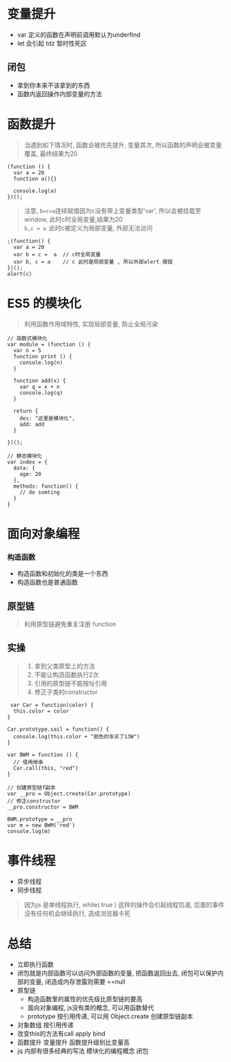 # 变量提升
* var 定义的函数在声明前调用默认为underfind
* let 会引起 tdz 暂时性死区

## 闭包
* 拿到你本来不该拿到的东西
* 函数内返回操作内部变量的方法


# 函数提升
> 当遇到如下情况时, 函数会被优先提升, 变量其次, 所以函数的声明会被变量覆盖, 最终结果为20
```
(function () {
  var a = 20
  function a(){}
  
  console.log(a)
})();
```
> 注意, `b=c=a`连续赋值因为c没有带上变量类型'var', 所以会被挂载至 window, 此时c时全局变量,结果为20  
> `b,c = a `此时c被定义为局部变量, 外部无法访问

```
;(function() {
  var a = 20
  var b = c =  a  // c时全局变量
  var b, c = a    // c 此时是局部变量 , 所以外部alert 报错
})();
alert(c)
```

# ES5 的模块化
> 利用函数作用域特性, 实现局部变量, 防止全局污染
```
// 函数式模块化
var module = (function () {
  var n = 5
  function print () {
    console.log(n)
  }

  function add(x) {
    var q = x + n
    console.log(q)
  }

  return {
    des: "这里是模块化",
    add: add
  }

})();

// 静态模块化
var index = {
  data: {
    age: 20
  },
  methods: function() {
    // do somting
  }
}

```


# 面向对象编程

### 构造函数
* 构造函数和初始化的类是一个东西
* 构造函数也是普通函数

## 原型链
> 利用原型链避免重复注册 function


## 实操
> 1. 拿到父类原型上的方法
> 2. 不能让构造函数执行2次
> 3. 引用的原型链不能按址引用
> 4. 修正子类的constructor
```
 var Car = function(color) {
  this.color = color
}

Car.prototype.sail = function() {
  console.log(this.color + "颜色的车买了13W")
}

var BWM = function () {
  // 借用继承
  Car.call(this, "red")
}

// 创建原型链f副本
var __pro = Object.create(Car.prototype)
// 修正constructor
__pro.constructor = BWM

BWM.prototype = __pro
var m = new BWM('red')
console.log(m)
```

# 事件线程
* 异步线程
* 同步线程

> 因为js 是单线程执行,  while( true ) 这样的操作会引起线程饥渴, 后面的事件没有任何机会继续执行, 造成浏览器卡死



# 总结
* 立即执行函数
* 闭包就是内部函数可以访问外部函数的变量, 把函数返回出去, 闭包可以保护内部的变量, 闭造成内存泄露则需要 ==null
* 原型链
    * 构造函数里的属性的优先级比原型链的要高
    * 面向对象编程, js没有类的概念, 可以用函数替代
    * prototype 按引用传递, 可以用 Object.create 创建原型链副本
* 对象数组 按引用传递
* 改变this的方法有call apply bind
* 函数提升 变量提升  函数提升级别比变量高
* jq 内部有很多经典的写法 模块化的编程概念 闭包